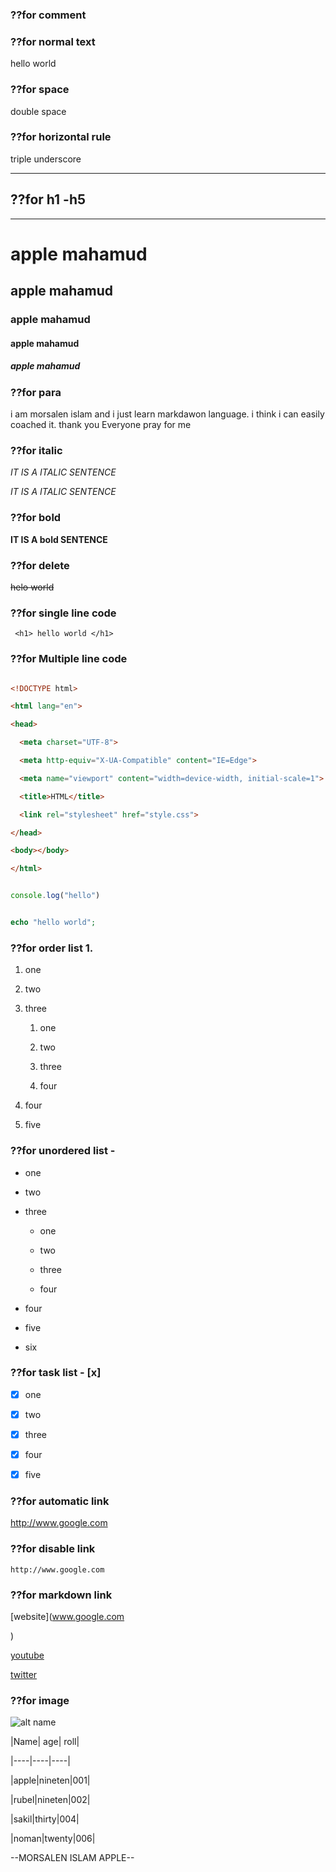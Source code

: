 ### ??for comment

<!-- -->   

### ??for  normal text    

hello world   

### ??for space 

double space   

### ??for horizontal rule 

triple underscore  

___

## ??for h1 -h5

___

# apple mahamud  

## apple mahamud   

### apple mahamud   

#### apple mahamud  

##### apple mahamud   

 ### ??for para

 i am morsalen islam and i just learn markdawon language. i think i can easily coached it. thank you Everyone pray for me    

### ??for italic  

_IT IS A ITALIC SENTENCE_ 

*IT IS A ITALIC SENTENCE*

### ??for bold 

__IT IS A bold SENTENCE__    

### ??for delete  

~~helo world~~  

### ??for single line code 

` <h1> hello world </h1>` 

### ??for Multiple line code

```html

<!DOCTYPE html>

<html lang="en">

<head>

  <meta charset="UTF-8">

  <meta http-equiv="X-UA-Compatible" content="IE=Edge">

  <meta name="viewport" content="width=device-width, initial-scale=1">

  <title>HTML</title>

  <link rel="stylesheet" href="style.css">

</head>

<body></body>

</html>

```  

```javascript

console.log("hello")

```  

```php

echo "hello world";

```

### ??for order list  1.

1. one

2. two

3. three

   1. one

   2. two

   3. three

   4. four

4. four

5. five  

### ??for unordered list -

- one

- two 

- three

   - one

   - two

   - three

   - four

- four 

- five 

- six    

### ??for task list - [x]

- [x] one

- [x] two

- [x] three

- [x] four

- [x] five

### ??for automatic link

http://www.google.com

### ??for disable link 

`http://www.google.com`

### ??for markdown link 

[website](www.google.com

)  

[youtube][thirdlink]  

[twitter][secondlink] 

[firstlink]: www.google.com

[secondlink]: www.twitter.com

[thirdlink]: www.youtube.com

### ??for image

![alt name](./images/usain.jpg)  

|Name| age| roll|

|----|----|----|

|apple|nineten|001|

|rubel|nineten|002|

|sakil|thirty|004|

|noman|twenty|006|

--MORSALEN ISLAM APPLE--
